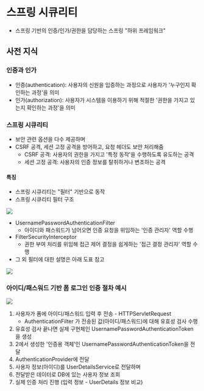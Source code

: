 # 스프링 시큐리티
- 스프링 기반의 인증/인가/권한을 담당하는 스프링 "하위 프레임워크"

## 사전 지식
### 인증과 인가
- 인증(authentication): 사용자의 신원을 입증하는 과정으로 사용자가 '누구인지 확인하는 과정'을 의미
- 인가(authorization): 사용자가 시스템을 이용하기 위해 적절한 '권한을 가지고 있는지 확인하는 과정'을 의미

### 스프링 시큐리티
- 보안 관련 옵션을 다수 제공하며
- CSRF 공격, 세션 고정 공격을 방어하고, 요청 헤더도 보안 처리해줌
  - CSRF 공격: 사용자의 권한을 가지고 '특정 동작'을 수행하도록 유도하는 공격
  - 세션 고정 공격: 사용자의 인증 정보를 탈취하거나 변조하는 공격
 
#### 특징
- 스프링 시큐리티는 "필터" 기반으로 동작
- 스프링 시큐리티 필터 구조
<img src="https://github.com/chp320/ts/assets/47440517/271810e5-43bd-4780-bd1b-a3c2cf72baf1" />

* UsernamePasswordAuthenticationFilter
  - 아이디와 패스워드가 넘어오면 인증 요청을 위임하는 '인증 관리자' 역할 수행
* FilterSecurityInterceptor
  - 권한 부여 처리를 위임해 접근 제어 결정을 쉽게하는 '접근 결정 관리자' 역할 수행
* 그 외 필터에 대한 설명은 아래 도표 참고
<img src="https://github.com/chp320/ts/assets/47440517/bf6a7e78-ab1a-497e-aa24-08aac08ad4ec" />


### 아이디/패스워드 기반 폼 로그인 인증 절차 예시
<img src="https://github.com/chp320/ts/assets/47440517/7a331345-5cf9-421a-8abf-7e7d28d90f46" />

1. 사용자가 폼에 아이디/패스워드 입력 후 전송 - HTTPServletRequest
   - AuthenticationFilter 가 전송된 값(아이디/패스워드)에 대해 유효성 검사 수행
2. 유효성 검사 끝나면 실제 구현체인 UsernamePasswordAuthenticationToken을 생성
3. 2에서 생성한 '인증용 객체'인 UsernamePasswordAuthenticationToken을 전달
4. AuthenticationProvider에 전달
5. 사용자 정보(아이디)를 UserDetailsService로 전달하며
6. 전달받은 데이터로 DB에 있는 사용자 정보 조회
7. 실제 인증 처리 진행 (입력 정보 - UserDetails 정보 비교)






